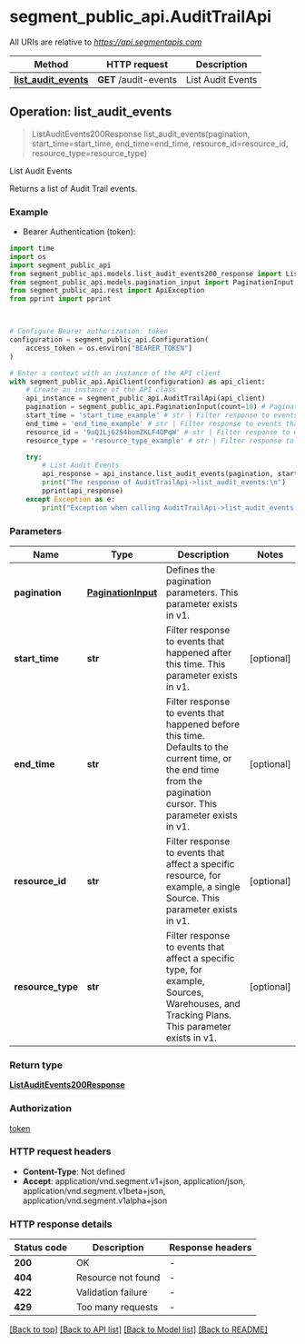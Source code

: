 # segment_public_api.AuditTrailApi

All URIs are relative to *https://api.segmentapis.com*

Method | HTTP request | Description
------------- | ------------- | -------------
[**list_audit_events**](AuditTrailApi.md#list_audit_events) | **GET** /audit-events | List Audit Events



## Operation: list_audit_events

> ListAuditEvents200Response list_audit_events(pagination, start_time=start_time, end_time=end_time, resource_id=resource_id, resource_type=resource_type)

List Audit Events

Returns a list of Audit Trail events.

### Example

* Bearer Authentication (token):
```python
import time
import os
import segment_public_api
from segment_public_api.models.list_audit_events200_response import ListAuditEvents200Response
from segment_public_api.models.pagination_input import PaginationInput
from segment_public_api.rest import ApiException
from pprint import pprint



# Configure Bearer authorization: token
configuration = segment_public_api.Configuration(
    access_token = os.environ["BEARER_TOKEN"]
)

# Enter a context with an instance of the API client
with segment_public_api.ApiClient(configuration) as api_client:
    # Create an instance of the API class
    api_instance = segment_public_api.AuditTrailApi(api_client)
    pagination = segment_public_api.PaginationInput(count=10) # PaginationInput | Defines the pagination parameters.  This parameter exists in v1.
    start_time = 'start_time_example' # str | Filter response to events that happened after this time.  This parameter exists in v1. (optional)
    end_time = 'end_time_example' # str | Filter response to events that happened before this time. Defaults to the current time, or the end time from the pagination cursor.  This parameter exists in v1. (optional)
    resource_id = '9aQ1Lj62S4bomZKLF4DPqW' # str | Filter response to events that affect a specific resource, for example, a single Source.  This parameter exists in v1. (optional)
    resource_type = 'resource_type_example' # str | Filter response to events that affect a specific type, for example, Sources, Warehouses, and Tracking Plans.  This parameter exists in v1. (optional)

    try:
        # List Audit Events
        api_response = api_instance.list_audit_events(pagination, start_time=start_time, end_time=end_time, resource_id=resource_id, resource_type=resource_type)
        print("The response of AuditTrailApi->list_audit_events:\n")
        pprint(api_response)
    except Exception as e:
        print("Exception when calling AuditTrailApi->list_audit_events: %s\n" % e)
```



### Parameters

Name | Type | Description  | Notes
------------- | ------------- | ------------- | -------------
 **pagination** | [**PaginationInput**](.md)| Defines the pagination parameters.  This parameter exists in v1. | 
 **start_time** | **str**| Filter response to events that happened after this time.  This parameter exists in v1. | [optional] 
 **end_time** | **str**| Filter response to events that happened before this time. Defaults to the current time, or the end time from the pagination cursor.  This parameter exists in v1. | [optional] 
 **resource_id** | **str**| Filter response to events that affect a specific resource, for example, a single Source.  This parameter exists in v1. | [optional] 
 **resource_type** | **str**| Filter response to events that affect a specific type, for example, Sources, Warehouses, and Tracking Plans.  This parameter exists in v1. | [optional] 

### Return type

[**ListAuditEvents200Response**](ListAuditEvents200Response.md)

### Authorization

[token](../README.md#token)

### HTTP request headers

 - **Content-Type**: Not defined
 - **Accept**: application/vnd.segment.v1+json, application/json, application/vnd.segment.v1beta+json, application/vnd.segment.v1alpha+json

### HTTP response details
| Status code | Description | Response headers |
|-------------|-------------|------------------|
**200** | OK |  -  |
**404** | Resource not found |  -  |
**422** | Validation failure |  -  |
**429** | Too many requests |  -  |

[[Back to top]](#) [[Back to API list]](../README.md#documentation-for-api-endpoints) [[Back to Model list]](../README.md#documentation-for-models) [[Back to README]](../README.md)

